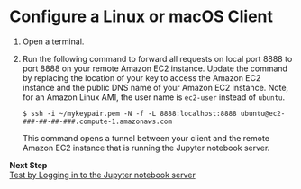 # Configure a Linux or macOS Client<a name="setup-jupyter-configure-client-linux"></a>

1. Open a terminal\.

1. Run the following command to forward all requests on local port 8888 to port 8888 on your remote Amazon EC2 instance\. Update the command by replacing the location of your key to access the Amazon EC2 instance and the public DNS name of your Amazon EC2 instance\. Note, for an Amazon Linux AMI, the user name is `ec2-user` instead of `ubuntu`\.

   ```
   $ ssh -i ~/mykeypair.pem -N -f -L 8888:localhost:8888 ubuntu@ec2-###-##-##-###.compute-1.amazonaws.com
   ```

   This command opens a tunnel between your client and the remote Amazon EC2 instance that is running the Jupyter notebook server\.

**Next Step**  
[Test by Logging in to the Jupyter notebook server](setup-jupyter-login.md)
